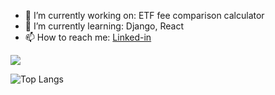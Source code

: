 


- 🔭 I’m currently working on: ETF fee comparison calculator 
- 🌱 I’m currently learning: Django, React
- 📫 How to reach me: [Linked-in](www.linkedin.com/in/ayden-armstrong)


<img src ="https://github-readme-stats.vercel.app/api?username=aydenarmst&&show_icons=true&title_color=f1faee&icon_color=bb2acf&text_color=f1faee&bg_color=012a4a">


 ![Top Langs](https://github-readme-stats.vercel.app/api/top-langs/?username=aydenarmst&theme=tokyonight)
